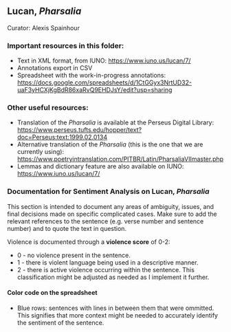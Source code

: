 ## Lucan, _Pharsalia_
Curator: Alexis Spainhour 

### Important resources in this folder: 
* Text in XML format, from IUNO: https://www.iuno.us/lucan/7/
* Annotations export in CSV
* Spreadsheet with the work-in-progress annotations: https://docs.google.com/spreadsheets/d/1CtGGyx3NrtUD32-uaF3yHCXjKgBdR86xaRvQ9EHDJsY/edit?usp=sharing 

### Other useful resources: 
* Translation of the _Pharsalia_ is available at the Perseus Digital Library: https://www.perseus.tufts.edu/hopper/text?doc=Perseus:text:1999.02.0134
* Alternative translation of the _Pharsalia_ (this is the one that we are currently using): https://www.poetryintranslation.com/PITBR/Latin/PharsaliaVIImaster.php
* Lemmas and dictionary feature are also available on IUNO: https://www.iuno.us/lucan/7/

### Documentation for Sentiment Analysis on Lucan, _Pharsalia_
This section is intended to document any areas of ambiguity, issues, and final decisions made on specific complicated cases. Make sure to add the relevant references to the sentence (e.g. verse number and sentence number) and to quote the text in question.  

Violence is documented through a **violence score** of 0-2: 
* 0 - no violence present in the sentence.
* 1 - there is violent language being used in a descriptive manner.
* 2 - there is active violence occurring within the sentence. This classification might be adjusted as needed as I implement it further.

#### Color code on the spreadsheet
* Blue rows: sentences with lines in between them that were ommitted. This signifies that more context might be needed to accurately identify the sentiment of the sentence.   
